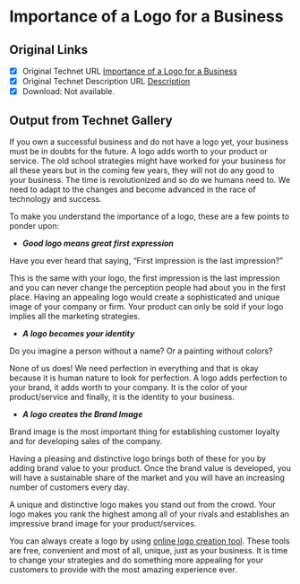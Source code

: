 # Importance of a Logo for a Business

## Original Links

- [x] Original Technet URL [Importance of a Logo for a Business](https://gallery.technet.microsoft.com/Importance-of-a-Logo-for-a-26889556)
- [x] Original Technet Description URL [Description](https://gallery.technet.microsoft.com/Importance-of-a-Logo-for-a-26889556/description)
- [x] Download: Not available.

## Output from Technet Gallery

If you own a successful business and do not have a logo yet, your business must be in doubts for the future. A logo adds worth to your product or service. The old school strategies might have worked for your business for all these years but in the coming few years, they will not do any good to your business. The time is revolutionized and so do we humans need to. We need to adapt to the changes and become advanced in the race of technology and success.

To make you understand the importance of a logo, these are a few points to ponder upon:

- ***Good logo means great first expression***

Have you ever heard that saying, “First impression is the last impression?”

This is the same with your logo, the first impression is the last impression and you can never change the perception people had about you in the first place. Having an appealing logo would create a sophisticated and unique image of your company or firm. Your product can only be sold if your logo implies all the marketing strategies.

- ***A logo becomes your identity***

Do you imagine a person without a name? Or a painting without colors?

None of us does! We need perfection in everything and that is okay because it is human nature to look for perfection. A logo adds perfection to your brand, it adds worth to your company. It is the color of your product/service and finally, it is the identity to your business.

- ***A logo creates the Brand Image***

Brand image is the most important thing for establishing customer loyalty and for developing sales of the company.

Having a pleasing and distinctive logo brings both of these for you by adding brand value to your product. Once the brand value is developed, you will have a sustainable share of the market and you will have an increasing number of customers every day.

A unique and distinctive logo makes you stand out from the crowd. Your logo makes you rank the highest among all of your rivals and establishes an impressive brand image for your product/services.

You can always create a logo by using [online logo creation tool](https://logoverge.com/logo-design-tool/). These tools are free, convenient and most of all, unique, just as your business. It is time to change your strategies and do something more appealing for your customers to provide with the most amazing experience ever.


